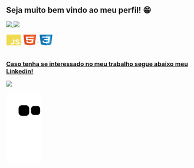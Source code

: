 ## Seja muito bem vindo ao meu perfil! 😁

 <div>
   <a href="https://github.com/PedroVinicius29">
   <img height="180em" src="https://github-readme-stats.vercel.app/api?username=PedroVinicius29&show_icons=true&theme=tokyonight&include_all_commits=true&count_private=true"/>
   <img height="180em" src="https://github-readme-stats.vercel.app/api/top-langs/?username=PedroVinicius29&layout=compact&langs_count=6&theme=tokyonight"/>

</div>
<div style="display: inline_block"><br>
  <img align="center" alt="Js" height="30" width="40" src="https://raw.githubusercontent.com/devicons/devicon/master/icons/javascript/javascript-plain.svg">
  <img align="center" alt="HTML" height="30" width="40" src="https://raw.githubusercontent.com/devicons/devicon/master/icons/html5/html5-original.svg">
  <img align="center" alt="CSS" height="30" width="40" src="https://raw.githubusercontent.com/devicons/devicon/master/icons/css3/css3-original.svg">
</div>
 
 <br>
 
  ### Caso tenha se interessado no meu trabalho segue abaixo meu Linkedin! 
 
<div> 
 
  <a href="https://www.linkedin.com/in/pedrovinicius29" target="_blank"><img src="https://img.shields.io/badge/-LinkedIn-%230077B5?style=for-the-badge&logo=linkedin&logoColor=white" target="_blank"></a> 
 
  ![Snake animation](https://github.com/PedroVinicius29/PedroVinicius29/blob/output/github-contribution-grid-snake.svg)

</div>
